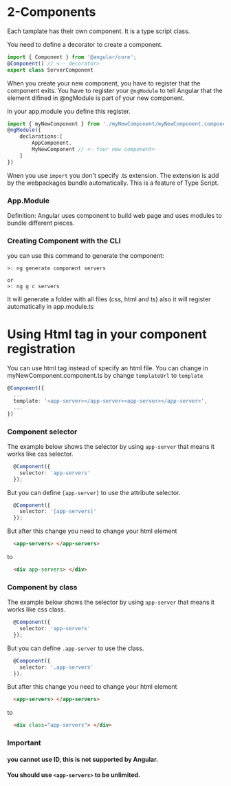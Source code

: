 # 2-Components
Each tamplate has their own component. It is a type script class.

You need to define a decorator to create a component.
```ts
import { Component } from '@angular/core';
@Component() // <-- decorator>
export class ServerComponent 
```

When you create your new component, you have to register that the component exits. You have to register your ```@ngModule``` to tell Angular that the element difined in @ngModule is part of your new component.

In your app.module you define this register.
```ts
import { myNewComponent } from './myNewComponent/myNewComponent.componenrt'
@ngModule({
    declarations:[
        AppComponent,
        MyNewComponent // <- Your new component>
    ]
})
```

Wnen you use ```import``` you don't specify .ts extension.  The extension is add by the webpackages bundle automatically. This is a feature of Type Script.

### App.Module
Definition: Angular uses component to build web page and uses modules to bundle different pieces.


### Creating Component with the CLI
you can use this command to generate the component:
```
>: ng generate component servers

or 
>: ng g c servers
```

It will generate a folder with all files (css, html and ts) also it will register automatically in app.module.ts

# Using Html tag in your component registration
You can use html tag instead of specify an html file. You can change in myNewComponent.component.ts by change ```templateUrl``` to ```template```
```ts
@Component({
  ...
  template: '<app-server></app-server><app-server></app-server>',
  ...
})
```

### Component selector

The example below shows the selector by using ```app-server``` that means it works like css selector.
```ts
  @Component({
    selector: 'app-servers'
  });
```

But you can define ```[app-server]``` to use the attribute selector.

```ts
  @Component({
    selector: '[app-servers]'
  });
```

But after this change you need to change your html element
```html
  <app-servers> </app-servers>
```
to
```html
  <div app-servers> </div>
```

### Component by class

The example below shows the selector by using ```app-server``` that means it works like css class.
```ts
  @Component({
    selector: 'app-servers'
  });
```

But you can define ```.app-server``` to use the class.

```ts
  @Component({
    selector: '.app-servers'
  });
```

But after this change you need to change your html element
```html
  <app-servers> </app-servers>
```
to
```html
  <div class="app-servers"> </div>
```

### Important
#### you cannot use ID, this is not supported by Angular.

#### You should use ```<app-servers>``` to be unlimited.